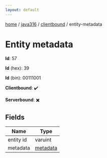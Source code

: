 ```yaml
---
layout: default
---
```


[home](/)  /  [java316](/protocol/java316)  /  [clientbound](/protocol/java316/clientbound)  /  entity-metadata

# Entity metadata

**Id**: 57

**Id** (hex): 39

**Id** (bin): 00111001

**Clientbound**: ✔️

**Serverbound**: ✖️

## Fields

Name | Type
---|---
entity id | varuint
metadata | [metadata](/protocol/java316/metadata)
